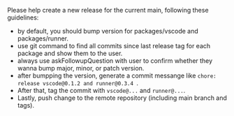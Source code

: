Please help create a new release for the current main, following these guidelines:
- by default, you should bump version for packages/vscode and packages/runner.
- use git command to find all commits since last release tag for each package and show them to the user.
- always use askFollowupQuestion with user to confirm whether they wanna bump major, minor, or patch version.
- after bumpping the version, generate a commit messange like `chore: release vscode@0.1.2 and runner@0.3.4 `.
- After that, tag the commit with `vscode@...` and `runner@...`.
- Lastly, push change to the remote repository (including main branch and tags).
